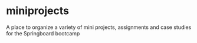# miniprojects
A place to organize a variety of mini projects, assignments and case studies for the Springboard bootcamp
